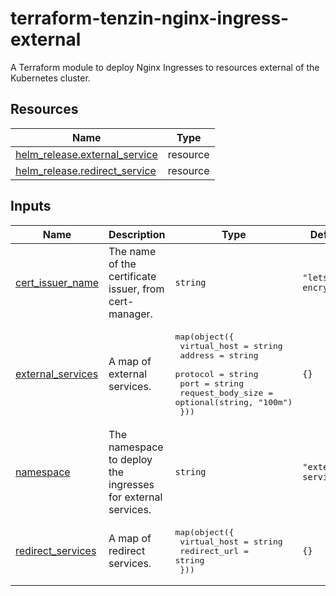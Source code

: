 # terraform-tenzin-nginx-ingress-external
A Terraform module to deploy Nginx Ingresses to resources external of the Kubernetes cluster.

<!-- BEGIN_TF_DOCS -->


## Resources

| Name | Type |
|------|------|
| [helm_release.external_service](https://registry.terraform.io/providers/hashicorp/helm/latest/docs/resources/release) | resource |
| [helm_release.redirect_service](https://registry.terraform.io/providers/hashicorp/helm/latest/docs/resources/release) | resource |

## Inputs

| Name | Description | Type | Default | Required |
|------|-------------|------|---------|:--------:|
| <a name="input_cert_issuer_name"></a> [cert\_issuer\_name](#input\_cert\_issuer\_name) | The name of the certificate issuer, from cert-manager. | `string` | `"lets-encrypt"` | no |
| <a name="input_external_services"></a> [external\_services](#input\_external\_services) | A map of external services. | <pre>map(object({<br>    virtual_host      = string<br>    address           = string<br>    protocol          = string<br>    port              = string<br>    request_body_size = optional(string, "100m")<br>  }))</pre> | `{}` | no |
| <a name="input_namespace"></a> [namespace](#input\_namespace) | The namespace to deploy the ingresses for external services. | `string` | `"external-services"` | no |
| <a name="input_redirect_services"></a> [redirect\_services](#input\_redirect\_services) | A map of redirect services. | <pre>map(object({<br>    virtual_host = string<br>    redirect_url = string<br>  }))</pre> | `{}` | no |
<!-- END_TF_DOCS -->
